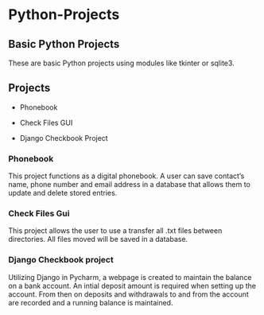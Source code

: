 # Python-Projects


## Basic Python Projects

These are basic Python projects using modules like tkinter or sqlite3.

## Projects

*	Phonebook

*	Check Files GUI

* Django Checkbook Project

### Phonebook

This project functions as a digital phonebook. A user can save contact’s name, phone number and email address in a  database that allows them to update and delete stored entries.

### Check Files Gui

This project allows the user to use a transfer all .txt files between directories. All files moved will be saved in a database.

### Django Checkbook project

Utilizing Django in Pycharm, a webpage is created to maintain the balance on a bank account. An intial deposit amount is required when setting up the account. From then on deposits and withdrawals to and from the account are recorded and a running balance is maintained.
